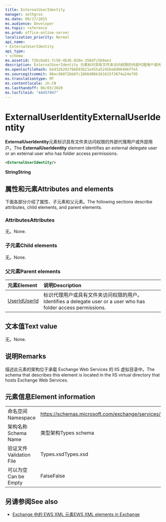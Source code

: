```yaml
---
title: ExternalUserIdentity
manager: sethgros
ms.date: 09/17/2015
ms.audience: Developer
ms.topic: reference
ms.prod: office-online-server
localization_priority: Normal
api_name:
- ExternalUserIdentity
api_type:
- schema
ms.assetid: f2bc0a61-7c50-4b36-828e-358dfc5b9ae1
description: ExternalUserIdentity 元素标识具有文件夹访问权限的外部代理用户或外部用户。
ms.openlocfilehash: b4432b29278b693b21e455a5245be0d96496ffe5
ms.sourcegitcommit: 88ec988f2bb67c1866d06b361615f3674a24e795
ms.translationtype: MT
ms.contentlocale: zh-CN
ms.lasthandoff: 06/03/2020
ms.locfileid: "44457947"
---
```

# <a name="externaluseridentity"></a><span data-ttu-id="c219f-103">ExternalUserIdentity</span><span class="sxs-lookup"><span data-stu-id="c219f-103">ExternalUserIdentity</span></span>

<span data-ttu-id="c219f-104">**ExternalUserIdentity**元素标识具有文件夹访问权限的外部代理用户或外部用户。</span><span class="sxs-lookup"><span data-stu-id="c219f-104">The **ExternalUserIdentity** element identifies an external delegate user or an external user who has folder access permissions.</span></span> 
  
```xml
<ExternalUserIdentity/>
```

 <span data-ttu-id="c219f-105">**String**</span><span class="sxs-lookup"><span data-stu-id="c219f-105">**String**</span></span>
## <a name="attributes-and-elements"></a><span data-ttu-id="c219f-106">属性和元素</span><span class="sxs-lookup"><span data-stu-id="c219f-106">Attributes and elements</span></span>

<span data-ttu-id="c219f-107">下面各部分介绍了属性、子元素和父元素。</span><span class="sxs-lookup"><span data-stu-id="c219f-107">The following sections describe attributes, child elements, and parent elements.</span></span>
  
### <a name="attributes"></a><span data-ttu-id="c219f-108">Attributes</span><span class="sxs-lookup"><span data-stu-id="c219f-108">Attributes</span></span>

<span data-ttu-id="c219f-109">无。</span><span class="sxs-lookup"><span data-stu-id="c219f-109">None.</span></span>
  
### <a name="child-elements"></a><span data-ttu-id="c219f-110">子元素</span><span class="sxs-lookup"><span data-stu-id="c219f-110">Child elements</span></span>

<span data-ttu-id="c219f-111">无。</span><span class="sxs-lookup"><span data-stu-id="c219f-111">None.</span></span>
  
### <a name="parent-elements"></a><span data-ttu-id="c219f-112">父元素</span><span class="sxs-lookup"><span data-stu-id="c219f-112">Parent elements</span></span>

|<span data-ttu-id="c219f-113">**元素**</span><span class="sxs-lookup"><span data-stu-id="c219f-113">**Element**</span></span>|<span data-ttu-id="c219f-114">**说明**</span><span class="sxs-lookup"><span data-stu-id="c219f-114">**Description**</span></span>|
|:-----|:-----|
|[<span data-ttu-id="c219f-115">UserId</span><span class="sxs-lookup"><span data-stu-id="c219f-115">UserId</span></span>](userid.md) <br/> |<span data-ttu-id="c219f-116">标识代理用户或具有文件夹访问权限的用户。</span><span class="sxs-lookup"><span data-stu-id="c219f-116">Identifies a delegate user or a user who has folder access permissions.</span></span>  <br/> |
   
## <a name="text-value"></a><span data-ttu-id="c219f-117">文本值</span><span class="sxs-lookup"><span data-stu-id="c219f-117">Text value</span></span>

<span data-ttu-id="c219f-118">无。</span><span class="sxs-lookup"><span data-stu-id="c219f-118">None.</span></span>
  
## <a name="remarks"></a><span data-ttu-id="c219f-119">说明</span><span class="sxs-lookup"><span data-stu-id="c219f-119">Remarks</span></span>

<span data-ttu-id="c219f-120">描述此元素的架构位于承载 Exchange Web Services 的 IIS 虚拟目录中。</span><span class="sxs-lookup"><span data-stu-id="c219f-120">The schema that describes this element is located in the IIS virtual directory that hosts Exchange Web Services.</span></span>
  
## <a name="element-information"></a><span data-ttu-id="c219f-121">元素信息</span><span class="sxs-lookup"><span data-stu-id="c219f-121">Element information</span></span>

|||
|:-----|:-----|
|<span data-ttu-id="c219f-122">命名空间</span><span class="sxs-lookup"><span data-stu-id="c219f-122">Namespace</span></span>  <br/> |https://schemas.microsoft.com/exchange/services/2006/types  <br/> |
|<span data-ttu-id="c219f-123">架构名称</span><span class="sxs-lookup"><span data-stu-id="c219f-123">Schema Name</span></span>  <br/> |<span data-ttu-id="c219f-124">类型架构</span><span class="sxs-lookup"><span data-stu-id="c219f-124">Types schema</span></span>  <br/> |
|<span data-ttu-id="c219f-125">验证文件</span><span class="sxs-lookup"><span data-stu-id="c219f-125">Validation File</span></span>  <br/> |<span data-ttu-id="c219f-126">Types.xsd</span><span class="sxs-lookup"><span data-stu-id="c219f-126">Types.xsd</span></span>  <br/> |
|<span data-ttu-id="c219f-127">可以为空</span><span class="sxs-lookup"><span data-stu-id="c219f-127">Can be Empty</span></span>  <br/> |<span data-ttu-id="c219f-128">False</span><span class="sxs-lookup"><span data-stu-id="c219f-128">False</span></span>  <br/> |
   
## <a name="see-also"></a><span data-ttu-id="c219f-129">另请参阅</span><span class="sxs-lookup"><span data-stu-id="c219f-129">See also</span></span>



- [<span data-ttu-id="c219f-130">Exchange 中的 EWS XML 元素</span><span class="sxs-lookup"><span data-stu-id="c219f-130">EWS XML elements in Exchange</span></span>](ews-xml-elements-in-exchange.md)

